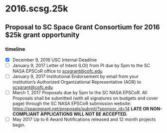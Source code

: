 # 2016.scsg.25k
## Proposal to SC Space Grant Consortium for 2016 $25k grant opportunity

### timeline
- [x] December 9, 2016            USC Internal Deadline
- [ ] January 9, 2017     Letter of Intent (LOI) from PI due by 5pm to the SC NASA EPSCoR office to scsgrant@cofc.edu
- [ ] January 9, 2017   Institutional Endorsement by email from your institution’s Authorized Organizational Representative (AOR) to scsgrant@cofc.edu
- [ ] March 1, 2017 Proposals due by 5pm to the SC NASA EPSCoR.  All Proposals shall be submitted (with all signatures on budgets and cover page) through the SC NASA EPSCoR submission website:   https://spacegrant.net/proposals/submit/?sponsor_id=14   **LATE OR NON-COMPLIANT APPLICATIONS WILL NOT BE ACCEPTED.**
- [ ] May 2017  Up to 6 Award Notifications released and 12 month projects begin.
